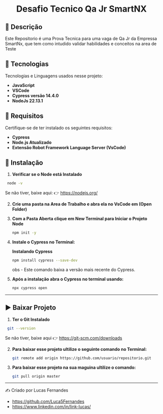 <h1 align="center">Desafio Tecnico Qa Jr SmartNX</h1>

## :dart: Descrição

Este Repositorio é uma Prova Tecnica para uma vaga de Qa Jr da Empressa SmartNx, que tem como intudido validar habilidades e conceitos na area de Teste

## :rocket: Tecnologias

Tecnologias e Linguagens usados nesse projeto:

- **JavaScript**
- **VSCode**
- **Cypress versão 14.4.0**
- **NodeJs 22.13.1**

## 📌 Requisitos

Certifique-se de ter instalado os seguintes requisitos:

- **Cypress**
- **Node.js Atualizado**
- **Extensão Robot Framework Language Server (VsCode)**

## 🔧 Instalação

1. **Verificar se o Node está Instalado**
  ```sh
   node -v
   ```
   Se não tiver, baixe aqui: 👉 https://nodejs.org/ 

2. **Crie uma pasta na Area de Trabalho e abra ela no VsCode em (Open Folder)**

4. **Com a Pasta Aberta clique em New Terminal para Iniciar o Projeto Node**
   ```sh
   npm init -y
   ```
   
5. **Instale o Cypress no Terminal:**

   **Instalando Cypress** 
     ```sh
     npm install cypress --save-dev
     ```
     obs - Este comando baixa a versão mais recente do Cypress.

6. **Após a instalação abra o Cypress no terminal usando:**
    ```sh
    npx cypress open
    ```

-----------------------------------------------------------------

##  ▶️ Baixar Projeto
1. **Ter o Git Instalado**
  ```sh
   git --version
   ```
   Se não tiver, baixe aqui 👉 https://git-scm.com/downloads

2. **Para baixar esse projeto ultilize o seguinte comando no Terminal:**
   ```sh
   git remote add origin https://github.com/usuario/repositorio.git
   ```
   
3. **Para baixar esse projeto na sua maguina ultilize o comando:**
     ```sh
     git pull origin master
     ```
-----------------------------------------------------------------
✍️ Criado por Lucas Fernandes 
- https://github.com/Luca5Fernandes
- https://www.linkedin.com/in/link-lucas/

